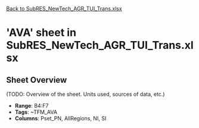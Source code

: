 [Back to SubRES_NewTech_AGR_TUI_Trans.xlsx](README.md)

# 'AVA' sheet in SubRES_NewTech_AGR_TUI_Trans.xlsx

## Sheet Overview

(TODO: Overview of the sheet. Units used, sources of data, etc.)

- **Range**: B4:F7
- **Tags**: ~TFM_AVA
- **Columns**: Pset_PN, AllRegions, NI, SI

